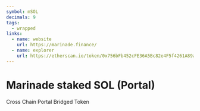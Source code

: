 ```yaml
---
symbol: mSOL
decimals: 9
tags:
  - wrapped
links:
  - name: website
    url: https://marinade.finance/
  - name: explorer
    url: https://etherscan.io/token/0x756bFb452cFE36A5Bc82e4F5f4261A89a18c242b
---
```


# Marinade staked SOL (Portal)

Cross Chain Portal Bridged Token
